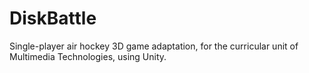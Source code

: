 # DiskBattle
Single-player air hockey 3D game adaptation, for the curricular unit of Multimedia Technologies, using Unity.
